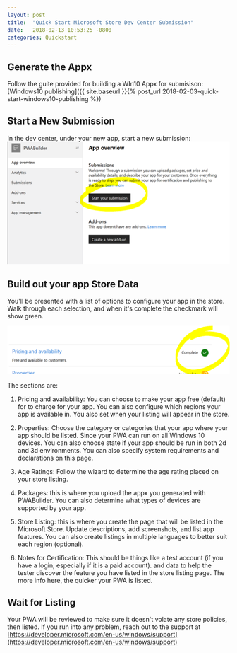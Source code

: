 ```yaml
---
layout: post
title:  "Quick Start Microsoft Store Dev Center Submission"
date:   2018-02-13 10:53:25 -0800
categories: Quickstart
---
```


## Generate the Appx

Follow the guite provided for building a WIn10 Appx for submisison:  [Windows10 publishing]({{ site.baseurl }}{% post_url 2018-02-03-quick-start-windows10-publishing %})

## Start a New Submission

In the dev center, under your new app, start a new submission:
![new submission button](/assets/dc-start-submission.png)

## Build out your app Store Data

You'll be presented with a list of options to configure your app in the store.  Walk through each selection, and when it's complete the checkmark will show green.  

![complete check mark](/assets/dc-complete.png)

The sections are:

 1. Pricing and availability: You can choose to make your app free (default) for to charge for your app.  You can also configure which regions your app is available in.  You also set when your listing will appear in the store.

 2. Properties: Choose the category or categories that your app where your app should be listed.  Since your PWA can run on all Windows 10 devices.  You can also choose state if your app should be run in both 2d and 3d environments.  You can also specify system requirements and declarations on this page.

 3. Age Ratings:  Follow the wizard to determine the age rating placed on your store listing.

 4. Packages: this is where you upload the appx you generated with PWABuilder.  You can also determine what types of devices are supported by your app.

 5. Store Listing:  this is where you create the page that will be listed in the Microsoft Store.  Update descriptions, add screenshots, and list app features.  You can also create listings in multiple languages to better suit each region (optional).

 6. Notes for Certification:  This should be things like a test account (if you have a login, especially if it is a paid account). and data to help the tester discover the feature you have listed in the store listing page.  The more info here, the quicker your PWA is listed.



## Wait for Listing


Your PWA will be reviewed to make sure it doesn't volate any store policies, then listed.  If you run into any problem, reach out to the support at [https://developer.microsoft.com/en-us/windows/support](https://developer.microsoft.com/en-us/windows/support)